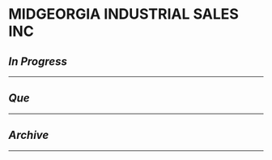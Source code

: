 # MIDGEORGIA INDUSTRIAL SALES INC

## *In Progress*

--------------------

## *Que*

-----------------------------------
## *Archive*

-----------------------------------
